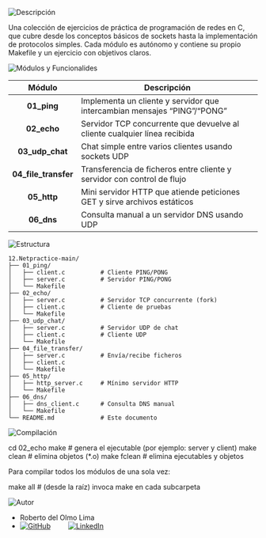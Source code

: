 ![Descripción](https://img.shields.io/badge/Descripción-blue?style=for-the-badge)

Una colección de ejercicios de práctica de programación de redes en C, que cubre desde los conceptos básicos de sockets hasta la implementación de protocolos simples. Cada módulo es autónomo y contiene su propio Makefile y un ejercicio con objetivos claros.

![Módulos y Funcionalides](https://img.shields.io/badge/Módulos_y_Funcionalidades-blue?style=for-the-badge)

| Módulo       | Descripción                                                                 |
|:------------:|------------------------------------------------------------------------------|
| **01_ping**  | Implementa un cliente y servidor que intercambian mensajes “PING”/“PONG”     |
| **02_echo**  | Servidor TCP concurrente que devuelve al cliente cualquier línea recibida    |
| **03_udp_chat** | Chat simple entre varios clientes usando sockets UDP                      |
| **04_file_transfer** | Transferencia de ficheros entre cliente y servidor con control de flujo |
| **05_http**  | Mini servidor HTTP que atiende peticiones GET y sirve archivos estáticos     |
| **06_dns**   | Consulta manual a un servidor DNS usando UDP                                |


![Estructura](https://img.shields.io/badge/Estructura-orange?style=for-the-badge)

```text
12.Netpractice-main/
├── 01_ping/              
│   ├── client.c          # Cliente PING/PONG
│   ├── server.c          # Servidor PING/PONG
│   └── Makefile
├── 02_echo/              
│   ├── server.c          # Servidor TCP concurrente (fork)
│   ├── client.c          # Cliente de pruebas
│   └── Makefile
├── 03_udp_chat/          
│   ├── server.c          # Servidor UDP de chat
│   ├── client.c          # Cliente UDP
│   └── Makefile
├── 04_file_transfer/     
│   ├── server.c          # Envía/recibe ficheros
│   ├── client.c          
│   └── Makefile
├── 05_http/              
│   ├── http_server.c     # Mínimo servidor HTTP
│   └── Makefile
├── 06_dns/               
│   ├── dns_client.c      # Consulta DNS manual
│   └── Makefile
└── README.md             # Este documento
```

![Compilación](https://img.shields.io/badge/Compilación-yellow?style=for-the-badge)

  cd 02_echo
  make            # genera el ejecutable (por ejemplo: server y client)
  make clean      # elimina objetos (*.o)
  make fclean     # elimina ejecutables y objetos

Para compilar todos los módulos de una sola vez:

  make all        # (desde la raíz) invoca make en cada subcarpeta
  
![Autor](https://img.shields.io/badge/Autor-red?style=for-the-badge)

- Roberto del Olmo Lima
- [![GitHub](https://img.shields.io/badge/GitHub-Profile-informational?style=for-the-badge&logo=github&logoColor=white&color=181717)](https://github.com/legrol)
 &nbsp;&nbsp;&nbsp;&nbsp;&nbsp;&nbsp;&nbsp;&nbsp;[![LinkedIn](https://img.shields.io/badge/LinkedIn-0077B5?style=for-the-badge&logo=linkedin&logoColor=white)](https://www.linkedin.com/in/roberto-del-olmo-731746245)
